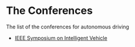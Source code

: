 # The Conferences
The list of the conferences for autonomous driving

- [IEEE Symposium on Intelligent Vehicle](https://ieeexplore.ieee.org/xpl/conhome/1000397/all-proceedings)
